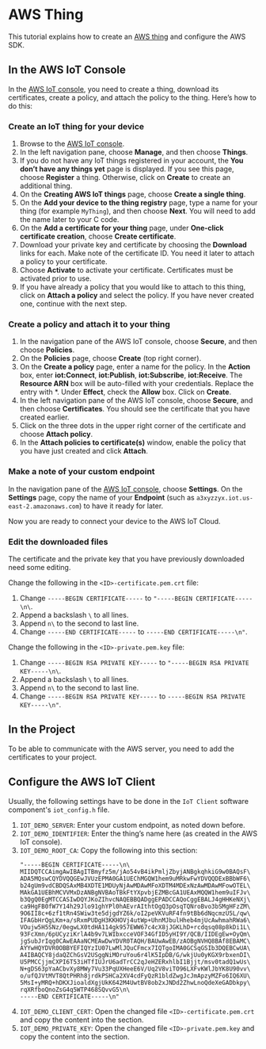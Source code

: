 # AWS Thing

This tutorial explains how to create an [AWS thing](https://docs.aws.amazon.com/iot/latest/developerguide/iot-thing-management.html) and configure the AWS SDK.

## In the AWS IoT Console

In the [AWS IoT console](https://console.aws.amazon.com/iotv2/), you need to create a thing, download its certificates, create a policy, and attach the policy to the thing. Here’s how to do this:

### Create an IoT thing for your device

1. Browse to the [AWS IoT console](https://console.aws.amazon.com/iotv2/).
2. In the left navigation pane, choose **Manage**, and then choose **Things**.
3. If you do not have any IoT things registered in your account, the **You don’t have any things yet** page is displayed. If you see this page, choose **Register** a thing. Otherwise, click on **Create** to create an additional thing.
4. On the **Creating AWS IoT things** page, choose **Create a single thing**.
5. On the **Add your device to the thing registry** page, type a name for your thing (for example `MyThing`), and then choose **Next**. You will need to add the name later to your C code.
6. On the **Add a certificate for your thing** page, under **One-click certificate creation**, choose **Create certificate**.
7. Download your private key and certificate by choosing the **Download** links for each. Make note of the certificate ID. You need it later to attach a policy to your certificate.
8. Choose **Activate** to activate your certificate. Certificates must be activated prior to use.
9. If you have already a policy that you would like to attach to this thing, click on **Attach a policy** and select the policy. If you have never created one, continue with the next step.

### Create a policy and attach it to your thing

1. In the navigation pane of the AWS IoT console, choose **Secure**, and then choose **Policies**.
2. On the **Policies** page, choose **Create** (top right corner).
3. On the **Create a policy** page, enter a name for the policy. In the **Action** box, enter **iot:Connect**, **iot:Publish**, **iot:Subscribe**, **iot:Receive**. The **Resource ARN** box will be auto-filled with your credentials. Replace the entry with *. Under **Effect**, check the **Allow** box. Click on **Create**.
4. In the left navigation pane of the AWS IoT console, choose **Secure**, and then choose **Certificates**. You should see the certificate that you have created earlier.
5. Click on the three dots in the upper right corner of the certificate and choose **Attach policy**.
6. In the **Attach policies to certificate(s)** window, enable the policy that you have just created and click **Attach**.

### Make a note of your custom endpoint

In the navigation pane of the [AWS IoT console](https://console.aws.amazon.com/iotv2/), choose **Settings**. On the **Settings** page, copy the name of your **Endpoint** (such as `a3xyzzyx.iot.us-east-2.amazonaws.com`) to have it ready for later.

Now you are ready to connect your device to the AWS IoT Cloud.

### Edit the downloaded files

The certificate and the private key that you have previously downloaded need some editing.

Change the following in the `<ID>-certificate.pem.crt` file:

1. Change `-----BEGIN CERTIFICATE-----` to `"-----BEGIN CERTIFICATE-----\n\`.
2. Append a backslash `\` to all lines.
3. Append `n\` to the second to last line.
4. Change `-----END CERTIFICATE-----` to `-----END CERTIFICATE-----\n"`.

Change the following in the `<ID>-private.pem.key` file:

1. Change `-----BEGIN RSA PRIVATE KEY-----` to `"-----BEGIN RSA PRIVATE KEY-----\n\`.
2. Append a backslash `\` to all lines.
3. Append `n\` to the second to last line.
4. Change `-----BEGIN RSA PRIVATE KEY-----` to `-----BEGIN RSA PRIVATE KEY-----\n"`.

## In the Project

To be able to communicate with the AWS server, you need to add the certificates to your project.

## Configure the AWS IoT Client

Usually, the following settings have to be done in the `IoT Client` software component's `iot_config.h` file.

1. `IOT_DEMO_SERVER`: Enter your custom endpoint, as noted down before.
2. `IOT_DEMO_IDENTIFIER`: Enter the thing’s name here (as created in the AWS IoT console).
3. `IOT_DEMO_ROOT_CA`: Copy the following into this section:
    ```
    "-----BEGIN CERTIFICATE-----\n\
    MIIDQTCCAimgAwIBAgITBmyfz5m/jAo54vB4ikPmljZbyjANBgkqhkiG9w0BAQsF\
    ADA5MQswCQYDVQQGEwJVUzEPMA0GA1UEChMGQW1hem9uMRkwFwYDVQQDExBBbWF6\
    b24gUm9vdCBDQSAxMB4XDTE1MDUyNjAwMDAwMFoXDTM4MDExNzAwMDAwMFowOTEL\
    MAkGA1UEBhMCVVMxDzANBgNVBAoTBkFtYXpvbjEZMBcGA1UEAxMQQW1hem9uIFJv\
    b3QgQ0EgMTCCASIwDQYJKoZIhvcNAQEBBQADggEPADCCAQoCggEBALJ4gHHKeNXj\
    ca9HgFB0fW7Y14h29Jlo91ghYPl0hAEvrAIthtOgQ3pOsqTQNroBvo3bSMgHFzZM\
    9O6II8c+6zf1tRn4SWiw3te5djgdYZ6k/oI2peVKVuRF4fn9tBb6dNqcmzU5L/qw\
    IFAGbHrQgLKm+a/sRxmPUDgH3KKHOVj4utWp+UhnMJbulHheb4mjUcAwhmahRWa6\
    VOujw5H5SNz/0egwLX0tdHA114gk957EWW67c4cX8jJGKLhD+rcdqsq08p8kDi1L\
    93FcXmn/6pUCyziKrlA4b9v7LWIbxcceVOF34GfID5yHI9Y/QCB/IIDEgEw+OyQm\
    jgSubJrIqg0CAwEAAaNCMEAwDwYDVR0TAQH/BAUwAwEB/zAOBgNVHQ8BAf8EBAMC\
    AYYwHQYDVR0OBBYEFIQYzIU07LwMlJQuCFmcx7IQTgoIMA0GCSqGSIb3DQEBCwUA\
    A4IBAQCY8jdaQZChGsV2USggNiMOruYou6r4lK5IpDB/G/wkjUu0yKGX9rbxenDI\
    U5PMCCjjmCXPI6T53iHTfIUJrU6adTrCC2qJeHZERxhlbI1Bjjt/msv0tadQ1wUs\
    N+gDS63pYaACbvXy8MWy7Vu33PqUXHeeE6V/Uq2V8viTO96LXFvKWlJbYK8U90vv\
    o/ufQJVtMVT8QtPHRh8jrdkPSHCa2XV4cdFyQzR1bldZwgJcJmApzyMZFo6IQ6XU\
    5MsI+yMRQ+hDKXJioaldXgjUkK642M4UwtBV8ob2xJNDd2ZhwLnoQdeXeGADbkpy\
    rqXRfboQnoZsG4q5WTP468SQvvG5\n\
    -----END CERTIFICATE-----\n"
    ```
4. `IOT_DEMO_CLIENT_CERT`: Open the changed file `<ID>-certificate.pem.crt` and copy the content into the section.
5. `IOT_DEMO_PRIVATE_KEY`: Open the changed file `<ID>-private.pem.key` and copy the content into the section.
